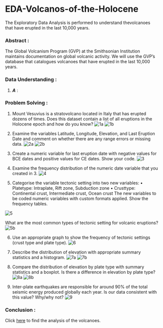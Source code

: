 # EDA-Volcanos-of-the-Holocene
The Exploratory Data Analysis is performed to understand thevolcanoes that have erupted in the last 10,000 years.

### Abstract :

The Global Volcanism Program (GVP) at the Smithsonian Institution maintains documentation on global volcanic activity. We will use the GVP’s database that catalogues volcanoes that have erupted in the last 10,000 years.

### Data Understanding :

1. **_A_** :


### Problem Solving :

1. Mount Vesuvius is a stratovolcano located in Italy that has erupted dozens of times. Does this dataset contain a list of all eruptions in the Holocene epoch and how do you know?
![1a](https://github.com/AbhishekKumar-0311/Micro-Projects/blob/main/EDA-Volcanos-of-the-Holocene/png/1a.png)
![1b](https://github.com/AbhishekKumar-0311/Micro-Projects/blob/main/EDA-Volcanos-of-the-Holocene/png/1b.png)

2. Examine the variables Latitude, Longitude, Elevation, and Last Eruption Date and comment on whether there are any range errors or missing data.
![2a](https://github.com/AbhishekKumar-0311/Micro-Projects/blob/main/EDA-Volcanos-of-the-Holocene/png/2a.png)
![2b](https://github.com/AbhishekKumar-0311/Micro-Projects/blob/main/EDA-Volcanos-of-the-Holocene/png/2b.png)

3. Create a numeric variable for last eruption date with negative values for BCE dates and positive values for CE dates. Show your code.
![3](https://github.com/AbhishekKumar-0311/Micro-Projects/blob/main/EDA-Volcanos-of-the-Holocene/png/3.png)

4. Examine the frequency distribution of the numeric date variable that you created in 3.
![4](https://github.com/AbhishekKumar-0311/Micro-Projects/blob/main/EDA-Volcanos-of-the-Holocene/png/4.png)

5. Categorise the variable tectonic setting into two new variables:
• Platetype: Intraplate, Rift zone, Subduction zone
• Crusttype: Continental crust, Intermediate crust, Ocean crust
The new variables to be coded numeric variables with custom formats applied. Show the frequency tables.

![5](https://github.com/AbhishekKumar-0311/Micro-Projects/blob/main/EDA-Volcanos-of-the-Holocene/png/5.png)

What are the most common types of tectonic setting for volcanic eruptions?
![5b](https://github.com/AbhishekKumar-0311/Micro-Projects/blob/main/EDA-Volcanos-of-the-Holocene/png/5b.png)

6. Use an appropriate graph to show the frequency of tectonic settings (crust type and plate type).
![6](https://github.com/AbhishekKumar-0311/Micro-Projects/blob/main/EDA-Volcanos-of-the-Holocene/png/6.png)

7. Describe the distribution of elevation with appropriate summary statistics and a histogram.
![7a](https://github.com/AbhishekKumar-0311/Micro-Projects/blob/main/EDA-Volcanos-of-the-Holocene/png/7a.png)
![7b](https://github.com/AbhishekKumar-0311/Micro-Projects/blob/main/EDA-Volcanos-of-the-Holocene/png/7b.png)

8. Compare the distribution of elevation by plate type with summary statistics and a boxplot. Is there a difference in elevation by plate type?
![8a](https://github.com/AbhishekKumar-0311/Micro-Projects/blob/main/EDA-Volcanos-of-the-Holocene/png/8a.png)
![8b](https://github.com/AbhishekKumar-0311/Micro-Projects/blob/main/EDA-Volcanos-of-the-Holocene/png/8b.png)

9. Inter-plate earthquakes are responsible for around 90% of the total seismic energy produced globally each year. Is our data consistent with this value? Why/why not?
![9](https://github.com/AbhishekKumar-0311/Micro-Projects/blob/main/EDA-Volcanos-of-the-Holocene/png/9.png)


### Conclusion :

Click [here](https://github.com/AbhishekKumar-0311/Micro-Projects/blob/main/EDA-Volcanos-of-the-Holocene/AnalysisDocument.docx) to find the analysis of the volcanoes.
